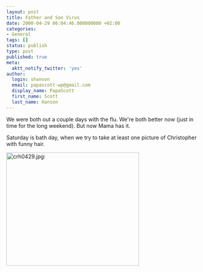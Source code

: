 ```yaml
---
layout: post
title: Father and Son Virus
date: 2000-04-29 06:04:46.000000000 +02:00
categories:
- General
tags: []
status: publish
type: post
published: true
meta:
  aktt_notify_twitter: 'yes'
author:
  login: shanson
  email: papascott-wp@gmail.com
  display_name: PapaScott
  first_name: Scott
  last_name: Hanson
---
```

<p>We were both out a couple days with the flu. We're both better now (just in time for the long weekend). But now Mama has it.</p>
<p>Saturday is bath day, when we try to take at least one picture of Christopher with funny hair.</p>
<p><img src="https://www.papascott.de/wordpress/wp-content/uploads/2000/04/hair.jpg" height="299" width="350" border="0" alt="crh0429.jpg: " /></p>
